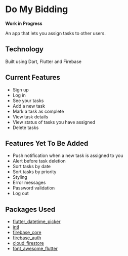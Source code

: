 # Do My Bidding

**Work in Progress**

An app that lets you assign tasks to other users. 

## Technology

Built using Dart, Flutter and Firebase

## Current Features
- Sign up
- Log in
- See your tasks
- Add a new task
- Mark a task as complete
- View task details
- View status of tasks you have assigned
- Delete tasks

## Features Yet To Be Added

- Push notification when a new task is assigned to you
- Alert before task deletion 
- Sort tasks by date
- Sort tasks by priority
- Styling
- Error messages
- Password validation
- Log out


## Packages Used
- [flutter_datetime_picker](https://pub.dev/packages/flutter_datetime_picker)
- [intl](https://pub.dev/packages/intl)
- [firebase_core](https://pub.dev/packages/firebase_core)
- [firebase_auth](https://pub.dev/packages/firebase_auth)
- [cloud_firestore](https://pub.dev/packages/cloud_firestore)
- [font_awesome_flutter](https://pub.dev/packages/font_awesome_flutter)

